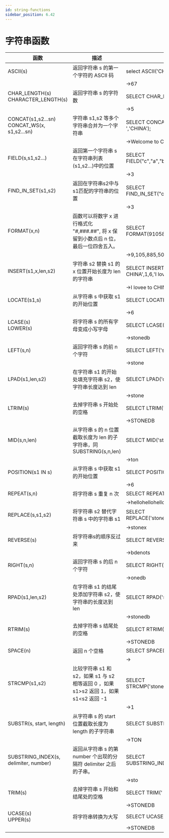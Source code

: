 ```yaml
---
id: string-functions
sidebar_position: 6.42
---
```


# 字符串函数

| **函数** | **描述** | **示例** |
| --- | --- | --- |
| ASCII(s) | 返回字符串 s 的第一个字符的 ASCII 码 | select ASCII('CHINA'); |
|  |  | ->67 |
| CHAR_LENGTH(s)<br>CHARACTER_LENGTH(s) | 返回字符串 s 的字符数 | SELECT CHAR_LENGTH('CHINA'); |
|  |  | ->5 |
| CONCAT(s1,s2...sn)<br>CONCAT_WS(x, s1,s2...sn) | 字符串 s1,s2 等多个字符串合并为一个字符串 | SELECT CONCAT('Welcome to ','CHINA'); |
|  |  | ->Welcome to CHINA  |
| FIELD(s,s1,s2...) | 返回第一个字符串 s 在字符串列表(s1,s2...)中的位置 | SELECT FIELD("c","a","b","c","d","e"); |
|  |  | ->3 |
| FIND_IN_SET(s1,s2) | 返回在字符串s2中与s1匹配的字符串的位置 | SELECT FIND_IN_SET("c","a,b,c,d,e"); |
|  |  | ->3 |
| FORMAT(x,n) | 函数可以将数字 x 进行格式化 "#,###.##", 将 x 保留到小数点后 n 位，最后一位四舍五入。 | SELECT FORMAT(9105885500.534,2);  |
|  |  | ->9,105,885,500.53 |
| INSERT(s1,x,len,s2) | 字符串 s2 替换 s1 的 x 位置开始长度为 len 的字符串 | SELECT INSERT('Welcome to CHINA',1,6,'I love'); |
|  |  | ->I lovee to CHINA  |
| LOCATE(s1,s) | 从字符串 s 中获取 s1 的开始位置 | SELECT LOCATE('db','stonedb');  |
|  |  |  ->6 |
| LCASE(s)<br>LOWER(s) | 将字符串 s 的所有字母变成小写字母 | SELECT LCASE('STONEDB'); |
|  |  | ->stonedb |
| LEFT(s,n) | 返回字符串 s 的前 n 个字符 | SELECT LEFT('stonedb',5); |
|  |  | ->stone |
| LPAD(s1,len,s2) | 在字符串 s1 的开始处填充字符串 s2，使字符串长度达到 len | SELECT LPAD('one',5,'st'); |
|  |  | ->stone |
| LTRIM(s) | 去掉字符串 s 开始处的空格 | SELECT LTRIM('    STONEDB'); |
|  |  | ->STONEDB |
| MID(s,n,len) | 从字符串 s 的 n 位置截取长度为 len 的子字符串，同 SUBSTRING(s,n,len) | SELECT MID('stonedb',2,3); |
|  |  | ->ton |
| POSITION(s1 IN s) | 从字符串 s 中获取 s1 的开始位置 | SELECT POSITION('db'in'stonedb'); |
|  |  | ->6 |
| REPEAT(s,n) | 将字符串 s 重复 n 次 | SELECT REPEAT('hello',3); |
|  |  | ->hellohellohello |
| REPLACE(s,s1,s2) | 将字符串 s2 替代字符串 s 中的字符串 s1 | SELECT REPLACE('stonedb','db','x'); |
|  |  | ->stonex |
| REVERSE(s) | 将字符串s的顺序反过来 | SELECT REVERSE('stonedb'); |
|  |  | ->bdenots |
| RIGHT(s,n) | 返回字符串 s 的后 n 个字符 | SELECT RIGHT('stonedb',5); |
|  |  | ->onedb |
| RPAD(s1,len,s2) | 在字符串 s1 的结尾处添加字符串 s2，使字符串的长度达到 len | SELECT RPAD('stone',7,'db'); |
|  |  | ->stonedb |
| RTRIM(s) | 去掉字符串 s 结尾处的空格 | SELECT RTRIM('STONEDB '); |
|  |  | ->STONEDB |
| SPACE(n) | 返回 n 个空格 | SELECT SPACE(10); |
|  |  | ->           |
| STRCMP(s1,s2) | 比较字符串 s1 和 s2，如果 s1 与 s2 相等返回 0 ，如果 s1>s2 返回 1，如果 s1<s2 返回 -1 | SELECT STRCMP('stonedb','stone'); |
|  |  | ->1 |
| SUBSTR(s, start, length) | 从字符串 s 的 start 位置截取长度为 length 的子字符串 | SELECT SUBSTR('STONEDB',2,3); |
|  |  | ->TON |
| SUBSTRING_INDEX(s, delimiter, number) | 返回从字符串 s 的第 number 个出现的分隔符 delimiter 之后的子串。 | SELECT SUBSTRING_INDEX('stonedb','n',1); |
|  |  | ->sto |
| TRIM(s) | 去掉字符串 s 开始和结尾处的空格 | SELECT TRIM('    STONEDB    '); |
|  |  | ->STONEDB |
| UCASE(s)<br>UPPER(s) | 将字符串转换为大写 | SELECT UCASE('stonedb'); |
|  |  | ->STONEDB |

